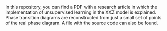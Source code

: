 In this repository, you can find a PDF with a research article in which the implementation of unsupervised learning in the XXZ model is explained. Phase transition diagrams are reconstructed from just a small set of points
of the real phase diagram. A file with the source code can also be found.
